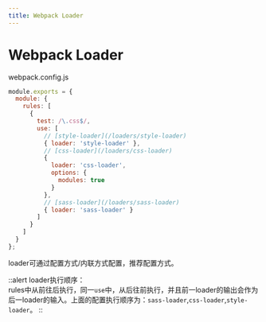 ```yaml
---
title: Webpack Loader
---
```


# Webpack Loader

webpack.config.js
```javascript
module.exports = {
  module: {
    rules: [
      {
        test: /\.css$/,
        use: [
          // [style-loader](/loaders/style-loader)
          { loader: 'style-loader' },
          // [css-loader](/loaders/css-loader)
          {
            loader: 'css-loader',
            options: {
              modules: true
            }
          },
          // [sass-loader](/loaders/sass-loader)
          { loader: 'sass-loader' }
        ]
      }
    ]
  }
};
```
loader可通过配置方式/内联方式配置，推荐配置方式。

::alert
loader执行顺序：<br>
rules中从前往后执行，同一`use`中，从后往前执行，并且前一loader的输出会作为后一loader的输入。上面的配置执行顺序为：`sass-loader`,`css-loader`,`style-loader`。
::